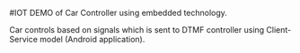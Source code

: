 #IOT DEMO of Car Controller using embedded technology.

Car controls based on signals which is sent to DTMF controller using Client-Service model (Android application).